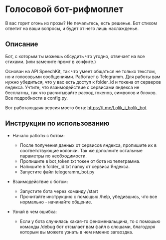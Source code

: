 # Голосовой бот-рифмоплет

В вас горит огонь из прозы?
Не печальтесь, есть решенье.
Бот стихом ответит на ваши вопросы,
и будет от него лишь наслажденье.


## Описание
Бот, с которым ты можешь обсудить что угодно, отвечает на все стихами. (или замените промт в конфиге.)

Основан на API SpeechKit, так что умеет общаться не только текстом, но и голосовыми сообщениями. 
Работает в Telegramm.
Для работы вам нужно убедиться, что у вас есть доступ к folder_id и токена от серверов яндекса.
Учтите, что взаимодействие с сервисами яндекса не бесплатны, так что расчитывайте расход токенов, символов и блоков. Все подробности в config.py.

Вот работающаяя версия моего бота: https://t.me/Lolik_i_bolik_bot

## Инструкции по использованию
- Начало работы с ботом:
  - После получения данных от сервисов яндекса, пропишите их в соответствующие колонки. Так же дополните остальные параметры по необходимости.
  - Пропишите в bot_token.txt токен от бота из телеграмма.
  - Напишите в folder_id.txt папку от сервиса Яндекса.
  - Запустите файл telegeramm_bot.py

- Взаимодействие с ботом:
  - Запустите бота через команду /start
  - Прочитайте инструкцию с помощью /help, убедившись, что все нормально - начинайте общение.

- Узнай в чем ошибка:
  - Если у бота случилась какая-то феноменальщина, то с помошью команды /debug бот отсылает вам файл в слошами, благодоря которым вы можете узнать в чем именно загвоздка.